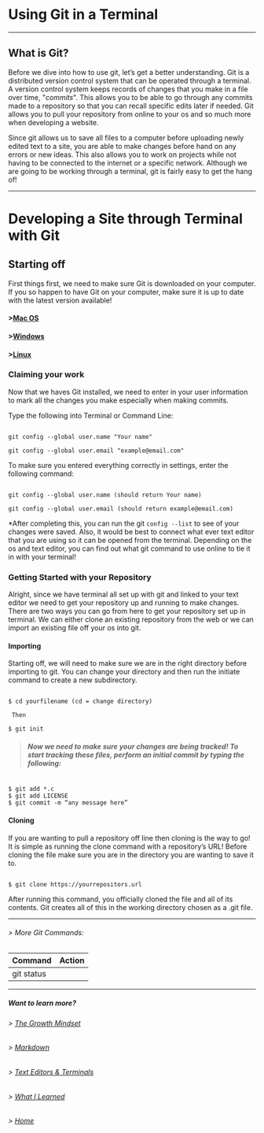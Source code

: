 # Using Git in a Terminal

----

## What is Git?

Before we dive into how to use git, let’s get a better understanding. Git is a distributed version control system that can be operated through a terminal. A version control system keeps records of changes that you make in a file over time, "_commits_". This allows you to be able to go through any commits made to a repository so that you can recall specific edits later if needed. Git allows you to pull your repository from online to your os and so much more when developing a website.

Since git allows us to save all files to a computer before uploading newly edited text to a site, you are able to make changes before hand on any errors or new ideas. This also allows you to work on projects while not having to be connected to the internet or a specific network. Although we are going to be working through a terminal, git is fairly easy to get the hang of!

----

# Developing a Site through Terminal with Git

## Starting off


First things first, we need to make sure Git is downloaded on your computer. If you so happen to have Git on your computer, make sure it is up to date with the latest version available!

#### >[Mac OS](http://git-scm.com/download/mac)

#### >[Windows](http://git-scm.com/download/win)

#### >[Linux](http://git-scm.com/download/linux)

### Claiming your work

Now that we haves Git installed, we need to enter in your user information to mark all the changes you make especially when making commits. 

Type the following into Terminal or Command Line:

```

git config --global user.name "Your name"

git config --global user.email "example@email.com"

```

To make sure you entered everything correctly in settings, enter the following command:

```

git config --global user.name (should return Your name)

git config --global user.email (should return example@email.com)

```

*After completing this, you can run the git `config --list` to see of your changes were saved. Also, it would be best to connect what ever text editor that you are using so it can be opened from the terminal. Depending on the os and text editor, you can find out what git command to use online to tie it in with your terminal! 

### Getting Started with your Repository

Alright, since we have terminal all set up with git and linked to your text editor we need to get your repository up and running to make changes. There are two ways you can go from here to get your repository set up in terminal. We can either clone an existing repository from the web or we can import an existing file off your os into git.

#### Importing

Starting off, we will need to make sure we are in the right directory before importing to git. You can change your directory and then run the initiate command to create a new subdirectory.

```

$ cd yourfilename (cd = change directory)

 Then

$ git init

```

> ##### Now we need to make sure your changes are being tracked! To start tracking these files, perform an initial commit by typing the following:

```

$ git add *.c
$ git add LICENSE
$ git commit -m “any message here”

```



#### Cloning
If you are wanting to pull a repository off line then cloning is the way to go! It is simple as running the clone command with a repository’s URL! Before cloning the file make sure you are in the directory you are wanting to save it to. 

```

$ git clone https://yourrepositors.url

```

After running this command, you officially cloned the file and all of its contents. Git creates all of this in the working directory chosen as a .git file.


----




###### > More Git Commands:

Command| Action
-------|-------
git status| 

----

##### Want to learn more?
###### > [_The Growth Mindset_](https://austinnich.github.io/reading-notes)
###### > [_Markdown_](https://austinnich.github.io/reading-notes/markdown)
###### > [_Text Editors & Terminals_](https://austinnich.github.io/reading-notes/texteditors-terminals)
###### > [_What I Learned_](https://austinnich.github.io/reading-notes/whatilearned)

###### > [_Home_](https://austinnich.github.io/reading-notes/home)